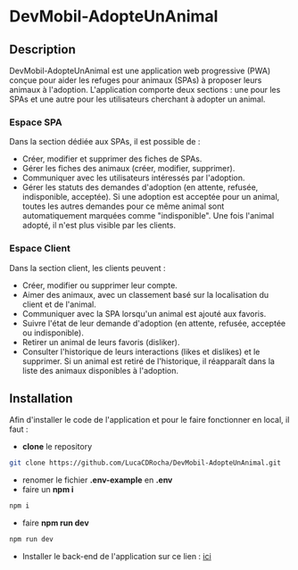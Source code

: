 # DevMobil-AdopteUnAnimal
## Description
DevMobil-AdopteUnAnimal est une application web progressive (PWA) conçue pour aider les refuges pour animaux (SPAs) à proposer leurs animaux à l'adoption. L'application comporte deux sections : une pour les SPAs et une autre pour les utilisateurs cherchant à adopter un animal.

### Espace SPA
Dans la section dédiée aux SPAs, il est possible de :
- Créer, modifier et supprimer des fiches de SPAs.
- Gérer les fiches des animaux (créer, modifier, supprimer).
- Communiquer avec les utilisateurs intéressés par l'adoption.
- Gérer les statuts des demandes d'adoption (en attente, refusée, indisponible, acceptée). Si une adoption est acceptée pour un animal, toutes les autres demandes pour ce même animal sont automatiquement marquées comme "indisponible". Une fois l'animal adopté, il n'est plus visible par les clients.

### Espace Client
Dans la section client, les clients peuvent :
- Créer, modifier ou supprimer leur compte.
- Aimer des animaux, avec un classement basé sur la localisation du client et de l'animal.
- Communiquer avec la SPA lorsqu'un animal est ajouté aux favoris.
- Suivre l'état de leur demande d'adoption (en attente, refusée, acceptée ou indisponible).
- Retirer un animal de leurs favoris (disliker).
- Consulter l'historique de leurs interactions (likes et dislikes) et le supprimer. Si un animal est retiré de l'historique, il réapparaît dans la liste des animaux disponibles à l'adoption.

## Installation
Afin d'installer le code de l'application et pour le faire fonctionner en local, il faut : 
- **clone** le repository
```bash
git clone https://github.com/LucaCDRocha/DevMobil-AdopteUnAnimal.git
```
- renomer le fichier **.env-example** en **.env**
- faire un **npm i**
```bash
npm i
```
- faire **npm run dev**
```bash
npm run dev
```
- Installer le back-end de l'application sur ce lien : [ici](https://github.com/LucaCDRocha/ArchiOWeb-AdopteUnAnimal)
